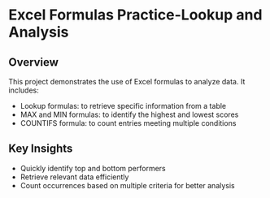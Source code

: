 # Excel Formulas Practice-Lookup and Analysis
## Overview
This project demonstrates the use of Excel formulas to analyze data. It includes:  
- Lookup formulas: to retrieve specific information from a table  
- MAX and MIN formulas: to identify the highest and lowest scores  
- COUNTIFS formula: to count entries meeting multiple conditions  
## Key Insights
- Quickly identify top and bottom performers  
- Retrieve relevant data efficiently  
- Count occurrences based on multiple criteria for better analysis
